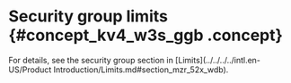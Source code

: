# Security group limits {#concept_kv4_w3s_ggb .concept}

For details, see the security group section in [Limits](../../../../intl.en-US/Product Introduction/Limits.md#section_mzr_52x_wdb).

